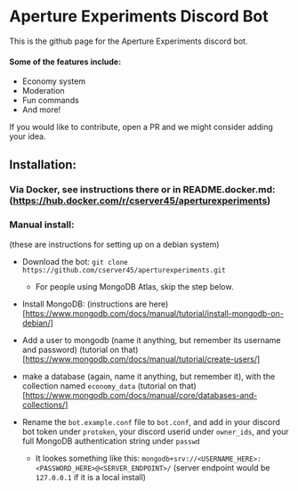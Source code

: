 # Aperture Experiments Discord Bot

This is the github page for the Aperture Experiments discord bot.

#### Some of the features include:

- Economy system
- Moderation
- Fun commands
- And more!

If you would like to contribute, open a PR and we might consider adding your idea.

## Installation:

### Via Docker, see instructions there or in README.docker.md: (https://hub.docker.com/r/cserver45/aperturexperiments) 

### Manual install:
(these are instructions for setting up on a debian system)
- Download the bot: `git clone https://github.com/cserver45/aperturexperiments.git`
  - For people using MongoDB Atlas, skip the step below. 
- Install MongoDB: (instructions are here)[https://www.mongodb.com/docs/manual/tutorial/install-mongodb-on-debian/]

- Add a user to mongodb (name it anything, but remember its username and password) (tutorial on that)[https://www.mongodb.com/docs/manual/tutorial/create-users/]
- make a database (again, name it anything, but remember it), with the collection named `economy_data` (tutorial on that)[https://www.mongodb.com/docs/manual/core/databases-and-collections/]
- Rename the `bot.example.conf` file to `bot.conf`, and add in your discord bot token under `protoken`, your discord userid under `owner_ids`, and your full MongoDB authentication string under `passwd`
   - It lookes something like this: `mongodb+srv://<USERNAME_HERE>:<PASSWORD_HERE>@<SERVER_ENDPOINT>/` (server endpoint would be `127.0.0.1` if it is a local install)